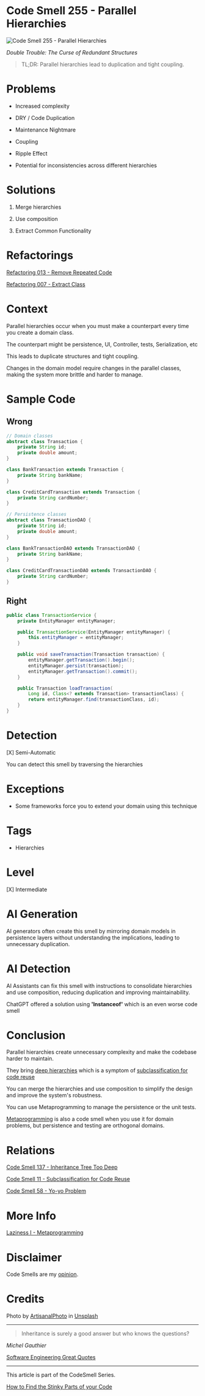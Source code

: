 # Code Smell 255 - Parallel Hierarchies
            
![Code Smell 255 - Parallel Hierarchies](Code%20Smell%20255%20-%20Parallel%20Hierarchies.jpg)

*Double Trouble: The Curse of Redundant Structures*

> TL;DR: Parallel hierarchies lead to duplication and tight coupling.

# Problems

- Increased complexity

- DRY / Code Duplication

- Maintenance Nightmare

- Coupling

- Ripple Effect

- Potential for inconsistencies across different hierarchies

# Solutions

1. Merge hierarchies

2. Use composition

3. Extract Common Functionality

# Refactorings

[Refactoring 013 - Remove Repeated Code](https://github.com/mcsee/Software-Design-Articles/tree/main/Articles/Refactorings/Refactoring%20013%20-%20Remove%20Repeated%20Code/readme.md)

[Refactoring 007 - Extract Class](https://github.com/mcsee/Software-Design-Articles/tree/main/Articles/Refactorings/Refactoring%20007%20-%20Extract%20Class/readme.md)

# Context

Parallel hierarchies occur when you must make a counterpart every time you create a domain class.

The counterpart might be persistence, UI, Controller, tests, Serialization, etc

This leads to duplicate structures and tight coupling. 

Changes in the domain model require changes in the parallel classes, making the system more brittle and harder to manage.

# Sample Code

## Wrong

[Gist Url]: # (https://gist.github.com/mcsee/1b8a4c6bc7bd1fc9947f684e4e92b30c)

```java
// Domain classes
abstract class Transaction {
    private String id;
    private double amount;
}

class BankTransaction extends Transaction {
    private String bankName;
}

class CreditCardTransaction extends Transaction {
    private String cardNumber;
}

// Persistence classes
abstract class TransactionDAO {
    private String id;
    private double amount;
}

class BankTransactionDAO extends TransactionDAO {
    private String bankName;
}

class CreditCardTransactionDAO extends TransactionDAO {
    private String cardNumber;
}
```

## Right

[Gist Url]: # (https://gist.github.com/mcsee/30d21e449099f361010a767dcc66c571)

```java
public class TransactionService {
    private EntityManager entityManager;

    public TransactionService(EntityManager entityManager) {
        this.entityManager = entityManager;
    }

    public void saveTransaction(Transaction transaction) {
        entityManager.getTransaction().begin();
        entityManager.persist(transaction);
        entityManager.getTransaction().commit();
    }

    public Transaction loadTransaction(
        Long id, Class<? extends Transaction> transactionClass) {
        return entityManager.find(transactionClass, id);
    }
}
```

# Detection

[X] Semi-Automatic 

You can detect this smell by traversing the hierarchies

# Exceptions

- Some frameworks force you to extend your domain using this technique

# Tags

- Hierarchies

# Level

[X] Intermediate

# AI Generation

AI generators often create this smell by mirroring domain models in persistence layers without understanding the implications, leading to unnecessary duplication.

# AI Detection

AI Assistants can fix this smell with instructions to consolidate hierarchies and use composition, reducing duplication and improving maintainability.

ChatGPT offered a solution using **'Instanceof'** which is an even worse code smell

# Conclusion

Parallel hierarchies create unnecessary complexity and make the codebase harder to maintain. 

They bring [deep hierarchies](https://github.com/mcsee/Software-Design-Articles/tree/main/Articles/Code%20Smells/Code%20Smell%20137%20-%20Inheritance%20Tree%20Too%20Deep/readme.md) which is a symptom of [subclassification for code reuse](https://github.com/mcsee/Software-Design-Articles/tree/main/Articles/Code%20Smells/Code%20Smell%2011%20-%20Subclassification%20for%20Code%20Reuse/readme.md)

You can merge the hierarchies and use composition to simplify the design and improve the system's robustness. 

You can use Metaprogramming to manage the persistence or the unit tests.

[Metaprogramming](https://github.com/mcsee/Software-Design-Articles/tree/main/Articles/Theory/Laziness%20I%20-%20Metaprogramming/readme.md) is also a code smell when you use it for domain problems, but persistence and testing are orthogonal domains.

# Relations

[Code Smell 137 - Inheritance Tree Too Deep](https://github.com/mcsee/Software-Design-Articles/tree/main/Articles/Code%20Smells/Code%20Smell%20137%20-%20Inheritance%20Tree%20Too%20Deep/readme.md)

[Code Smell 11 - Subclassification for Code Reuse](https://github.com/mcsee/Software-Design-Articles/tree/main/Articles/Code%20Smells/Code%20Smell%2011%20-%20Subclassification%20for%20Code%20Reuse/readme.md)

[Code Smell 58 - Yo-yo Problem](https://github.com/mcsee/Software-Design-Articles/tree/main/Articles/Code%20Smells/Code%20Smell%2058%20-%20Yo-yo%20Problem/readme.md)

# More Info

[Laziness I - Metaprogramming](https://github.com/mcsee/Software-Design-Articles/tree/main/Articles/Theory/Laziness%20I%20-%20Metaprogramming/readme.md)

# Disclaimer

Code Smells are my [opinion](https://github.com/mcsee/Software-Design-Articles/tree/main/Articles/Blogging/I%20Wrote%20More%20than%2090%20Articles%20on%202021%20Here%20is%20What%20I%20Learned/readme.md).

# Credits

Photo by <a href="https://unsplash.com/@artisanalphoto">ArtisanalPhoto</a> in <a href="https://unsplash.com/fotos/barandillas-de-metal-gris-en-escalera-blanca-MJcb7ZhNeUA">Unsplash</a>
    
* * *

> Inheritance is surely a good answer but who knows the questions?

_Michel Gauthier_
 
[Software Engineering Great Quotes](https://github.com/mcsee/Software-Design-Articles/tree/main/Articles/Quotes/Software%20Engineering%20Great%20Quotes/readme.md)

* * *

This article is part of the CodeSmell Series.

[How to Find the Stinky Parts of your Code](https://github.com/mcsee/Software-Design-Articles/tree/main/Articles/Code%20Smells/How%20to%20Find%20the%20Stinky%20parts%20of%20your%20Code/readme.md)